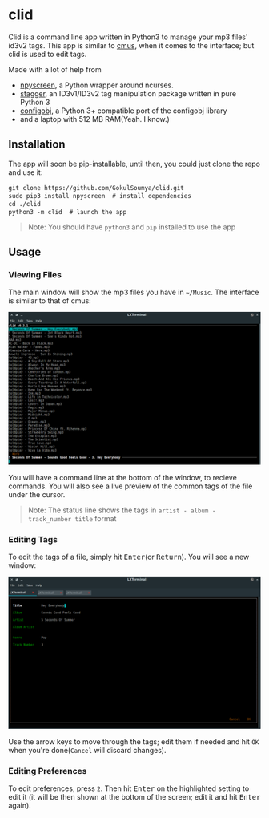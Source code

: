 # clid

Clid is a command line app written in Python3 to manage your mp3 files' id3v2 tags. This app is similar to [cmus](https://github.com/cmus/cmus), when
it comes to the interface; but clid is used to edit tags.

Made with a lot of help from
- [npyscreen](https://bitbucket.org/npcole/npyscreen), a Python wrapper around ncurses.
- [stagger](https://github.com/lorentey/stagger), an ID3v1/ID3v2 tag manipulation package written in pure Python 3
- [configobj](https://github.com/DiffSK/configobj), a Python 3+ compatible port of the configobj library
- and a laptop with 512 MB RAM(Yeah. I know.)

## Installation

The app will soon be pip-installable, until then, you could just clone the repo and use it:

```shell
git clone https://github.com/GokulSoumya/clid.git
sudo pip3 install npyscreen  # install dependencies
cd ./clid
python3 -m clid  # launch the app
```

> Note: You should have `python3` and `pip` installed to use the app

## Usage

### Viewing Files

The main window will show the mp3 files you have in `~/Music`. The interface is similar to that of cmus:

![clid main window](./img/main.png  "The Main Window")

You will have a command line at the bottom of the window, to recieve commands. You will also see a live preview of the
common tags of the file under the cursor.

> Note: The status line shows the tags in `artist - album - track_number title` format

### Editing Tags

To edit the tags of a file, simply hit <kbd>Enter</kbd>(or <kbd>Return</kbd>). You will see a new window:

![clid tag edit](./img/edit.png  "Tag Editing Window")

Use the arrow keys to move through the tags; edit them if needed and hit `OK` when you're done(`Cancel` will discard changes).

### Editing Preferences

To edit preferences, press `2`. Then hit <kbd>Enter</kbd> on the highlighted setting to edit it (it will be then shown
at the bottom of the screen; edit it and hit <kbd>Enter</kbd> again).

